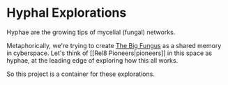 # Hyphal Explorations

Hyphae are the growing tips of mycelial (fungal) networks. 

Metaphorically, we're trying to create [The Big Fungus](https://www.thebigfungus.org/) as a shared memory in cyberspace. Let's think of [[Rel8 Pioneers|pioneers]] in this space as hyphae, at the leading edge of exploring how this all works. 

So this project is a container for these explorations. 

